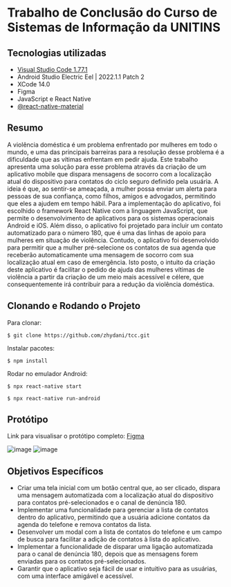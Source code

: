 # Trabalho de Conclusão do Curso de Sistemas de Informação da UNITINS

## Tecnologias utilizadas
* [Visual Studio Code 1.77.1](https://code.visualstudio.com/)
* Android Studio Electric Eel | 2022.1.1 Patch 2
* XCode 14.0
* Figma 
* JavaScript e React Native
* [@react-native-material](https://www.react-native-material.com/)

## Resumo
A violência doméstica é um problema enfrentado por mulheres em todo o mundo, e uma das principais barreiras para a resolução desse problema é a dificuldade que as 
vítimas enfrentam em pedir ajuda. Este trabalho apresenta uma solução para esse problema através da criação de um aplicativo mobile que dispara mensagens de socorro 
com a localização atual do dispositivo para contatos do ciclo seguro definido pela usuária. A ideia é que, ao sentir-se ameaçada, a mulher possa enviar um alerta 
para pessoas de sua confiança, como filhos, amigos e advogados, permitindo que eles a ajudem em tempo hábil. Para a implementação do aplicativo, foi escolhido o 
framework React Native com a linguagem JavaScript, que permite o desenvolvimento de aplicativos para os sistemas operacionais Android e iOS. Além disso, o 
aplicativo foi projetado para incluir um contato automatizado para o número 180, que é uma das linhas de apoio para mulheres em situação de violência. 
Contudo, o aplicativo foi desenvolvido para permitir que a mulher pré-selecione os contatos de sua agenda que receberão automaticamente uma mensagem de 
socorro com sua localização atual em caso de emergência. Isto posto, o intuito da criação deste aplicativo é facilitar o pedido de ajuda das mulheres vítimas de 
violência a partir da criação de um meio mais acessível e célere, que consequentemente irá contribuir para a redução da violência doméstica.

## Clonando e Rodando o Projeto

Para clonar:
```
$ git clone https://github.com/zhydani/tcc.git
```

Instalar pacotes:
```
$ npm install
```

Rodar no emulador Android:
```
$ npx react-native start
```
```
$ npx react-native run-android
```

## Protótipo
Link para visualisar o protótipo completo: [Figma](https://www.figma.com/proto/dh0vO1TSyPmsgoo6NMnIGN/TCC?node-id=1-2&scaling=scale-down&page-id=0%3A1)

![image](https://user-images.githubusercontent.com/43278875/232869198-0768652c-7504-460a-b7f9-89bf2473fa8e.png)
![image](https://user-images.githubusercontent.com/43278875/232870442-06af99f7-310f-4df9-a47e-9d71ff135062.png)

## Objetivos Específicos
* Criar uma tela inicial com um botão central que, ao ser clicado, dispara uma mensagem automatizada com a localização atual do dispositivo para contatos pré-selecionados e o canal de denúncia 180.
* Implementar uma funcionalidade para gerenciar a lista de contatos dentro do aplicativo, permitindo que a usuária adicione contatos da agenda do telefone e remova contatos da lista.
* Desenvolver um modal com a lista de contatos do telefone e um campo de busca para facilitar a adição de contatos à lista do aplicativo.
* Implementar a funcionalidade de disparar uma ligação automatizada para o canal de denúncia 180, depois que as mensagens forem enviadas para os contatos pré-selecionados. 
* Garantir que o aplicativo seja fácil de usar e intuitivo para as usuárias, com uma interface amigável e acessível.
